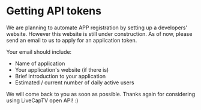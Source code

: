 # Getting API tokens

We are planning to automate APP registration by setting up a developers' website. However this website is still under construction. As of now, please send an email to us to apply for an application token.

Your email should include:

- Name of application
- Your application's website (if there is)
- Brief introduction to your application
- Estimated / current number of daily active users

We will come back to you as soon as possible. Thanks again for considering using LiveCapTV open API! :)

[send email to us]: mailto:api-support@livecap.tv
